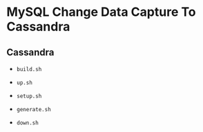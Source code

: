
# MySQL Change Data Capture To Cassandra

## Cassandra

* `build.sh`



* `up.sh`


* `setup.sh`


* `generate.sh`

* `down.sh`
